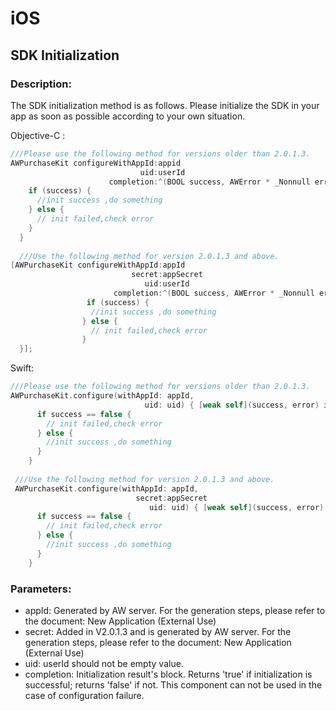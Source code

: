 # iOS

## SDK Initialization
### Description:
 The SDK initialization method is as follows. Please initialize the SDK in your app as soon as possible according to your own situation.

Objective-C :

```Objective-C 
///Please use the following method for versions older than 2.0.1.3.  
AWPurchaseKit configureWithAppId:appid 
                             uid:userId     
                      completion:^(BOOL success, AWError * _Nonnull error) {
    if (success) {
      //init success ,do something
    } else {
      // init failed,check error
    }
  }
  
  ///Use the following method for version 2.0.1.3 and above.  
[AWPurchaseKit configureWithAppId:appId 
                           secret:appSecret
                              uid:userId
                       completion:^(BOOL success, AWError * _Nonnull error) {
                 if (success) {
                  //init success ,do something
                } else {
                  // init failed,check error
                }
  }];
```

Swift:

```Swift
///Please use the following method for versions older than 2.0.1.3.  
AWPurchaseKit.configure(withAppId: appId, 
                              uid: uid) { [weak self](success, error) in
      if success == false {
        // init failed,check error
      } else {
        //init success ,do something
      }
    }
    
 ///Use the following method for version 2.0.1.3 and above.
 AWPurchaseKit.configure(withAppId: appId, 
                            secret:appSecret 
                               uid: uid) { [weak self](success, error) in
      if success == false {
        // init failed,check error
      } else {
        //init success ,do something
      }
    }
```

### Parameters:
- appId: Generated by AW server. For the generation steps, please refer to the document: New Application (External Use)
- secret: Added in V2.0.1.3 and is generated by AW server. For the generation steps, please refer to the document: New Application (External Use)
- uid: userId should not be empty value.
- completion: Initialization result's block. Returns 'true' if initialization is successful; returns 'false' if not. This component can not be used in the case of configuration failure. 